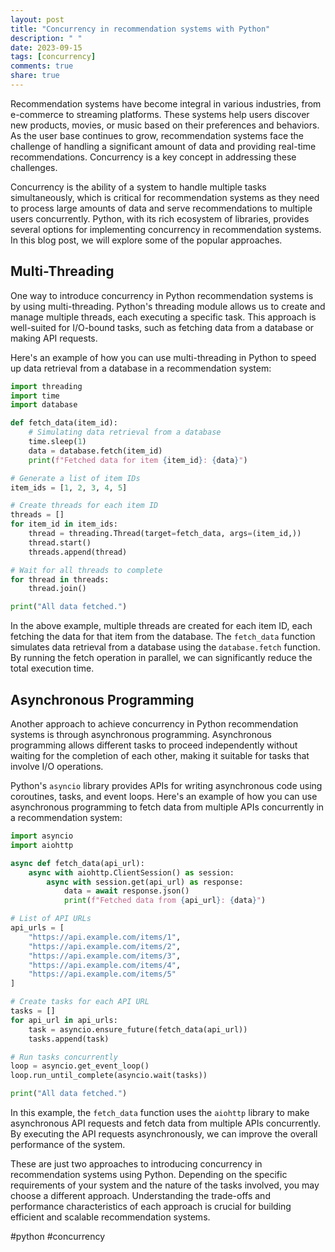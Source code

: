 ```yaml
---
layout: post
title: "Concurrency in recommendation systems with Python"
description: " "
date: 2023-09-15
tags: [concurrency]
comments: true
share: true
---
```


Recommendation systems have become integral in various industries, from e-commerce to streaming platforms. These systems help users discover new products, movies, or music based on their preferences and behaviors. As the user base continues to grow, recommendation systems face the challenge of handling a significant amount of data and providing real-time recommendations. Concurrency is a key concept in addressing these challenges.

Concurrency is the ability of a system to handle multiple tasks simultaneously, which is critical for recommendation systems as they need to process large amounts of data and serve recommendations to multiple users concurrently. Python, with its rich ecosystem of libraries, provides several options for implementing concurrency in recommendation systems. In this blog post, we will explore some of the popular approaches.

## Multi-Threading

One way to introduce concurrency in Python recommendation systems is by using multi-threading. Python's threading module allows us to create and manage multiple threads, each executing a specific task. This approach is well-suited for I/O-bound tasks, such as fetching data from a database or making API requests.

Here's an example of how you can use multi-threading in Python to speed up data retrieval from a database in a recommendation system:

```python
import threading
import time
import database

def fetch_data(item_id):
    # Simulating data retrieval from a database
    time.sleep(1)
    data = database.fetch(item_id)
    print(f"Fetched data for item {item_id}: {data}")

# Generate a list of item IDs
item_ids = [1, 2, 3, 4, 5]

# Create threads for each item ID
threads = []
for item_id in item_ids:
    thread = threading.Thread(target=fetch_data, args=(item_id,))
    thread.start()
    threads.append(thread)

# Wait for all threads to complete
for thread in threads:
    thread.join()

print("All data fetched.")
```

In the above example, multiple threads are created for each item ID, each fetching the data for that item from the database. The `fetch_data` function simulates data retrieval from a database using the `database.fetch` function. By running the fetch operation in parallel, we can significantly reduce the total execution time.

## Asynchronous Programming

Another approach to achieve concurrency in Python recommendation systems is through asynchronous programming. Asynchronous programming allows different tasks to proceed independently without waiting for the completion of each other, making it suitable for tasks that involve I/O operations.

Python's `asyncio` library provides APIs for writing asynchronous code using coroutines, tasks, and event loops. Here's an example of how you can use asynchronous programming to fetch data from multiple APIs concurrently in a recommendation system:

```python
import asyncio
import aiohttp

async def fetch_data(api_url):
    async with aiohttp.ClientSession() as session:
        async with session.get(api_url) as response:
            data = await response.json()
            print(f"Fetched data from {api_url}: {data}")

# List of API URLs
api_urls = [
    "https://api.example.com/items/1",
    "https://api.example.com/items/2",
    "https://api.example.com/items/3",
    "https://api.example.com/items/4",
    "https://api.example.com/items/5"
]

# Create tasks for each API URL
tasks = []
for api_url in api_urls:
    task = asyncio.ensure_future(fetch_data(api_url))
    tasks.append(task)

# Run tasks concurrently
loop = asyncio.get_event_loop()
loop.run_until_complete(asyncio.wait(tasks))

print("All data fetched.")
```

In this example, the `fetch_data` function uses the `aiohttp` library to make asynchronous API requests and fetch data from multiple APIs concurrently. By executing the API requests asynchronously, we can improve the overall performance of the system.

These are just two approaches to introducing concurrency in recommendation systems using Python. Depending on the specific requirements of your system and the nature of the tasks involved, you may choose a different approach. Understanding the trade-offs and performance characteristics of each approach is crucial for building efficient and scalable recommendation systems.

#python #concurrency